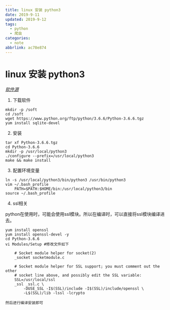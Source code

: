 ```yaml
---
title: linux 安装 python3
date: 2019-9-11
updated: 2019-9-12
tags:
  - python
  - 爬虫
categories:
  - note
abbrlink: ac78e874
---
```


# linux 安装 python3

*[软件源](https://www.python.org/ftp/python)*

1. 下载软件
```shell
mkdir -p /soft 
cd /soft 
wget https://www.python.org/ftp/python/3.6.6/Python-3.6.6.tgz
yum install sqlite-devel
```
2. 安装
```shell
tar xf Python-3.6.6.tgz
cd Python-3.6.6
mkdir -p /usr/local/python3
./configure --prefix=/usr/local/python3
make && make install
```
3. 配置环境变量
```shell
ln -s /usr/local/python3/bin/python3 /usr/bin/python3
vim ~/.bash_profile
	PATH=$PATH:$HOME/bin:/usr/local/python3/bin
source ~/.bash_profile
```
<!--more-->
4. ssl相关

python在使用时，可能会使用ssl模块。所以在编译时，可以直接将ssl模块编译进去。

``` shell 
yum install openssl
yum install openssl-devel -y
cd Python-3.6.6
vi Modules/Setup #修改文件如下

	# Socket module helper for socket(2)
	_socket socketmodule.c

	# Socket module helper for SSL support; you must comment out the other
	# socket line above, and possibly edit the SSL variable:
	SSL=/usr/local/ssl
	_ssl _ssl.c \
        -DUSE_SSL -I$(SSL)/include -I$(SSL)/include/openssl \
        -L$(SSL)/lib -lssl -lcrypto

然后进行编译安装即可
```

